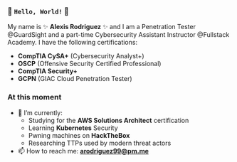 ### 👋 `Hello, World!` 👋

My name is ✨ **Alexis Rodriguez** ✨ and I am a Penetration Tester @GuardSight and a part-time Cybersecurity Assistant Instructor @Fullstack Academy. I have the following certifications:
- **CompTIA CySA+** (Cybersecurity Analyst+)
- **OSCP** (Offensive Security Certified Professional)
- **CompTIA Security+**
- **GCPN** (GIAC Cloud Penetration Tester)

### At this moment
- 🌱 I’m currently:
  - Studying for the **AWS Solutions Architect** certification
  - Learning **Kubernetes** Security
  - Pwning machines on **HackTheBox**
  - Researching TTPs used by modern threat actors
- 📫 How to reach me: **arodriguez99@pm.me**
